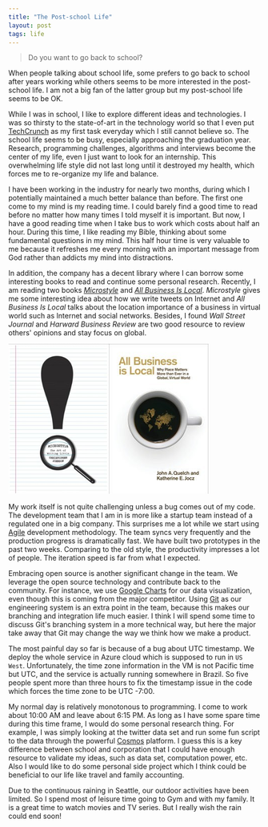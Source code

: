 ```yaml
---
title: "The Post-school Life"
layout: post
tags: life
---
```


> Do you want to go back to school?

When people talking about school life, some prefers to go back to school after years working while others seems to be more interested in the post-school life. I am not a big fan of the latter group but my post-school life seems to be OK. 

While I was in school, I like to explore different ideas and technologies. I was so thirsty to the state-of-art in the technology world so that I even put [TechCrunch][1] as my first task everyday which I still cannot believe so. The school life seems to be busy, especially approaching the graduation year. Research, programming challenges, algorithms and interviews become the center of my life, even I just want to look for an internship. This overwhelming life style did not last long until it destroyed my health, which forces me to re-organize my life and balance.

I have been working in the industry for nearly two months, during which I potentially maintained a much better balance than before. The first one come to my mind is my reading time. I could barely find a good time to read before no matter how many times I told myself it is important. But now, I have a good reading time when I take bus to work which costs about half an hour. During this time, I like reading my Bible, thinking about some fundamental questions in my mind. This half hour time is very valuable to me because it refreshes me every morning with an important message from God rather than addicts my mind into distractions.

In addition, the company has a decent library where I can borrow some interesting books to read and continue some personal research. Recently, I am reading two books [_Microstyle_][2] and [_All Business Is Local_][3]. _Microstyle_ gives me some interesting idea about how we write tweets on Internet and _All Business Is Local_ talks about the location importance of a business in virtual world such as Internet and social networks. Besides, I found _Wall Street Journal_ and _Harward Business Review_ are two good resource to review others' opinions and stay focus on global.

![Books](/images/books.png)

My work itself is not quite challenging unless a bug comes out of my code. The development team that I am in is more like a startup team instead of a regulated one in a big company. This surprises me a lot while we start using [Agile][4] development methodology. The team syncs very frequently and the production progress is dramatically fast. We have built two prototypes in the past two weeks. Comparing to the old style, the productivity impresses a lot of people. The iteration speed is far from what I expected. 

Embracing open source is another significant change in the team. We leverage the open source technology and contribute back to the community. For instance, we use [Google Charts][5] for our data visualization, even though this is coming from the major competitor. Using [Git][6] as our engineering system is an extra point in the team, because this makes our branching and integration life much easier. I think I will spend some time to discuss Git's branching system in a more technical way, but here the major take away that Git may change the way we think how we make a product.  

The most painful day so far is because of a bug about UTC timestamp. We deploy the whole service in Azure cloud which is supposed to run in `US West`. Unfortunately, the time zone information in the VM is not Pacific time but UTC, and the service is actually running somewhere in Brazil. So five people spent more than three hours to fix the timestamp issue in the code which forces the time zone to be UTC -7:00.

My normal day is relatively monotonous to programming. I come to work about 10:00 AM and leave about 6:15 PM. As long as I have some spare time during this time frame, I would do some personal research thing. For example, I was simply looking at the twitter data set and run some fun script to the data through the powerful [Cosmos][7] platform. I guess this is a key difference between school and corporation that I could have enough resource to validate my ideas, such as data set, computation power, etc. Also I would like to do some personal side project which I think could be beneficial to our life like travel and family accounting.

Due to the continuous raining in Seattle, our outdoor activities have been limited. So I spend most of leisure time going to Gym and with my family. It is a great time to watch movies and TV series. But I really wish the rain could end soon!  

[1]: https://techcrunch.com
[2]: http://www.amazon.com/Microstyle-The-Art-Writing-Little/dp/039334181X
[3]: http://www.amazon.com/All-Business-Is-Local-Matters/dp/B00AKQDKJM 
[4]: http://en.wikipedia.org/wiki/Scrum_(software_development)
[5]: https://developers.google.com/chart/
[6]: http://git-scm.com/
[7]: http://blogs.msdn.com/b/seliot/archive/2010/11/05/cosmos-petabytes-perfectly-processed-perfunctorily.aspx